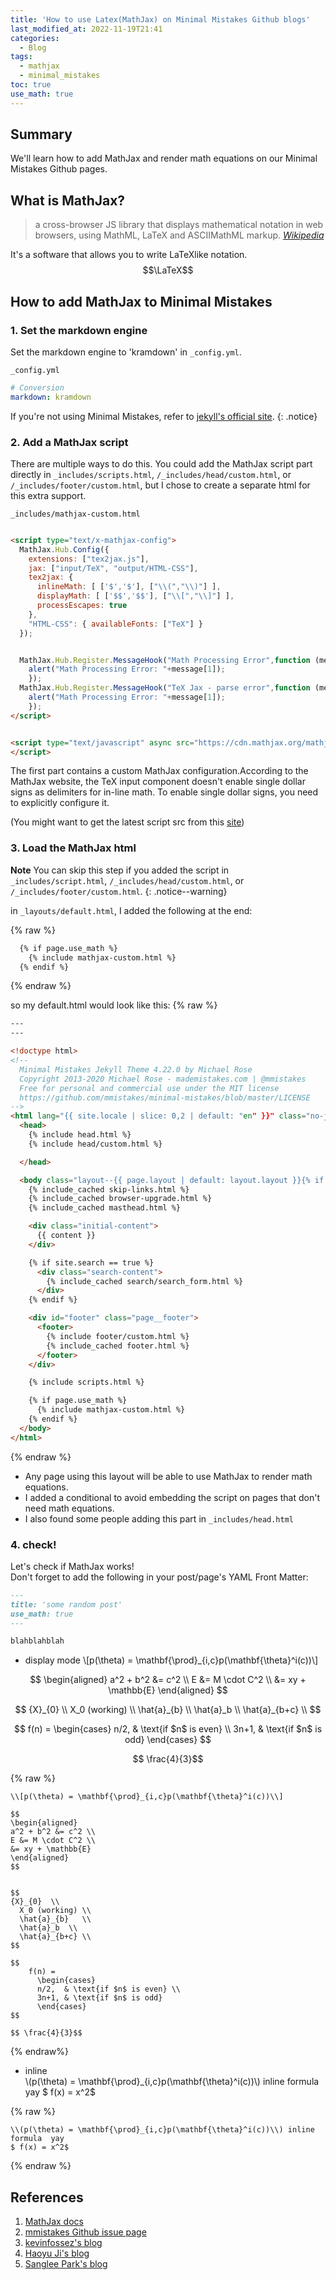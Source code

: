 ```yaml
---
title: 'How to use Latex(MathJax) on Minimal Mistakes Github blogs'
last_modified_at: 2022-11-19T21:41
categories:
  - Blog
tags:
  - mathjax
  - minimal_mistakes
toc: true
use_math: true
---
```


## Summary 
We'll learn how to add MathJax and render math equations on our Minimal Mistakes Github pages. 

## What is MathJax?
> a cross-browser JS library that displays mathematical notation in web browsers, using MathML, LaTeX and ASCIIMathML markup. <cite><a href="https://en.wikipedia.org/wiki/MathJax">Wikipedia</a></cite>

It's a software that allows you to write LaTeXlike notation. 
$$\LaTeX$$


## How to add MathJax to Minimal Mistakes 

### 1. Set the markdown engine
Set the markdown engine to 'kramdown' in `_config.yml`. 

`_config.yml`
```yml
# Conversion
markdown: kramdown
```
If you're not using Minimal Mistakes, refer to [jekyll's official site](https://jekyllrb.com/docs/configuration/).
{: .notice}

### 2. Add a MathJax script
There are multiple ways to do this. You could add the MathJax script part directly in `_includes/scripts.html`, `/_includes/head/custom.html`, or `/_includes/footer/custom.html`, but I chose to create a separate html for this extra support.

`_includes/mathjax-custom.html`
```html

<script type="text/x-mathjax-config">
  MathJax.Hub.Config({
    extensions: ["tex2jax.js"],
    jax: ["input/TeX", "output/HTML-CSS"],
    tex2jax: {
      inlineMath: [ ['$','$'], ["\\(","\\)"] ],
      displayMath: [ ['$$','$$'], ["\\[","\\]"] ],
      processEscapes: true
    },
    "HTML-CSS": { availableFonts: ["TeX"] }
  });


  MathJax.Hub.Register.MessageHook("Math Processing Error",function (message) {
    alert("Math Processing Error: "+message[1]);
    });
  MathJax.Hub.Register.MessageHook("TeX Jax - parse error",function (message) {
    alert("Math Processing Error: "+message[1]);
    });
</script>


<script type="text/javascript" async src="https://cdn.mathjax.org/mathjax/latest/MathJax.js?config=TeX-MML-AM_CHTML">
</script>
```
The first part contains a custom MathJax configuration.According to the MathJax website, the TeX input component doesn't enable single dollar signs as delimiters for in-line math. To enable single dollar signs, you need to explicitly configure it. 

(You might want to get the latest script src from this [site](http://docs.mathjax.org/en/latest/web/start.html))




### 3. Load the MathJax html
**Note** You can skip this step if you added the script in `_includes/script.html`,  `/_includes/head/custom.html`, or `/_includes/footer/custom.html`.
{: .notice--warning}


in `_layouts/default.html`, I added the following at the end: 

{% raw %}
```html
  {% if page.use_math %}
    {% include mathjax-custom.html %}
  {% endif %}
```
{% endraw %}

so my default.html would look like this: 
{% raw %}
```html
---
---

<!doctype html>
<!--
  Minimal Mistakes Jekyll Theme 4.22.0 by Michael Rose
  Copyright 2013-2020 Michael Rose - mademistakes.com | @mmistakes
  Free for personal and commercial use under the MIT license
  https://github.com/mmistakes/minimal-mistakes/blob/master/LICENSE
-->
<html lang="{{ site.locale | slice: 0,2 | default: "en" }}" class="no-js">
  <head>
    {% include head.html %}
    {% include head/custom.html %}

  </head>

  <body class="layout--{{ page.layout | default: layout.layout }}{% if page.classes or layout.classes %}{{ page.classes | default: layout.classes | join: ' ' | prepend: ' ' }}{% endif %}">
    {% include_cached skip-links.html %}
    {% include_cached browser-upgrade.html %}
    {% include_cached masthead.html %}

    <div class="initial-content">
      {{ content }}
    </div>

    {% if site.search == true %}
      <div class="search-content">
        {% include_cached search/search_form.html %}
      </div>
    {% endif %}

    <div id="footer" class="page__footer">
      <footer>
        {% include footer/custom.html %}
        {% include_cached footer.html %}
      </footer>
    </div>

    {% include scripts.html %}

    {% if page.use_math %}
      {% include mathjax-custom.html %}
    {% endif %}
  </body>
</html>


```

{% endraw %}


- Any page using this layout will be able to use MathJax to render math equations. 
- I added a conditional to avoid embedding the script on pages that don't need math equations.
- I also found some people adding this part in `_includes/head.html`



### 4. check!
Let's check if MathJax works!\
Don't forget to add the following in your post/page's YAML Front Matter: 

```md
---
title: 'some random post'
use_math: true
---

blahblahblah

```


- display mode
\\[p(\theta) = \mathbf{\prod}_{i,c}p(\mathbf{\theta}^i(c))\\]

$$
\begin{aligned} 
a^2 + b^2 &= c^2 \\ 
E &= M \cdot C^2 \\ 
&= xy + \mathbb{E} 
\end{aligned}
$$


$$ 
{X}_{0}  \\
  X_0 (working) \\
  \hat{a}_{b}   \\
  \hat{a}_b  \\
  \hat{a}_{b+c} \\
$$

$$
    f(n) =
      \begin{cases}
      n/2,  & \text{if $n$ is even} \\
      3n+1, & \text{if $n$ is odd}
      \end{cases}
$$

$$ \frac{4}{3}$$


{% raw %}
```
\\[p(\theta) = \mathbf{\prod}_{i,c}p(\mathbf{\theta}^i(c))\\]

$$
\begin{aligned} 
a^2 + b^2 &= c^2 \\ 
E &= M \cdot C^2 \\ 
&= xy + \mathbb{E} 
\end{aligned}
$$


$$ 
{X}_{0}  \\
  X_0 (working) \\
  \hat{a}_{b}   \\
  \hat{a}_b  \\
  \hat{a}_{b+c} \\
$$

$$
    f(n) =
      \begin{cases}
      n/2,  & \text{if $n$ is even} \\
      3n+1, & \text{if $n$ is odd}
      \end{cases}
$$

$$ \frac{4}{3}$$
```
{% endraw%}





- inline \
\\(p(\theta) = \mathbf{\prod}_{i,c}p(\mathbf{\theta}^i(c))\\) inline formula  yay
$ f(x) = x^2$


{% raw %}
```
\\(p(\theta) = \mathbf{\prod}_{i,c}p(\mathbf{\theta}^i(c))\\) inline formula  yay
$ f(x) = x^2$
```
{% endraw %}




## References
1. [MathJax docs](http://docs.mathjax.org/en/latest/web/start.html)
2. [mmistakes Github issue page](https://github.com/mmistakes/minimal-mistakes/issues/735)
3. [kevinfossez's blog](https://kevinfossez.github.io/posts/2020/04/blog-post-1/)
4. [Haoyu Ji's blog](https://sort-care.github.io/Latex-on-Blog/)
5. [Sanglee Park's blog](https://sanglee325.github.io/blog/mathjax-github-io/#)

